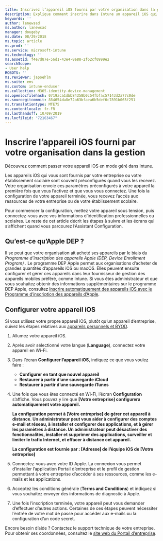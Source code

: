 ```yaml
---
title: Inscrivez l’appareil iOS fourni par votre organisation dans la gestion. | Microsoft Docs
description: Explique comment inscrire dans Intune un appareil iOS qui a été acheté et fourni par votre organisation.
keywords: ''
author: lenewsad
ms.author: lanewsad
manager: dougeby
ms.date: 08/29/2018
ms.topic: article
ms.prod: ''
ms.service: microsoft-intune
ms.technology: ''
ms.assetid: f4e7d87e-56d1-43e4-8e88-2f62cf0999e2
searchScope:
- User help
ROBOTS: ''
ms.reviewer: japoehlm
ms.suite: ems
ms.custom: intune-enduser
ms.collection: M365-identity-device-management
ms.openlocfilehash: 0719aca1dbb84358b0c54fbfac57143d2a77c0de
ms.sourcegitcommit: 884654da8e72a63bfaea6b5def6c7891b065f251
ms.translationtype: MTE75
ms.contentlocale: fr-FR
ms.lasthandoff: 10/09/2019
ms.locfileid: "72163467"
---
```

# <a name="enroll-your-organization-provided-ios-device-in-management"></a>Inscrire l’appareil iOS fourni par votre organisation dans la gestion

Découvrez comment passer votre appareil iOS en mode géré dans Intune.  

Les appareils iOS qui vous sont fournis par votre entreprise ou votre établissement scolaire sont souvent préconfigurés quand vous les recevez. Votre organisation envoie ces paramètres préconfigurés à votre appareil la première fois que vous l’activez et que vous vous connectez. Une fois la configuration de votre appareil terminée, vous recevez l’accès aux ressources de votre entreprise ou de votre établissement scolaire.  

Pour commencer la configuration, mettez votre appareil sous tension, puis connectez-vous avec vos informations d’identification professionnelles ou scolaires. Le reste de cet article décrit les étapes à suivre et les écrans qui s’affichent quand vous parcourez l’Assistant Configuration.

## <a name="what-is-apple-dep"></a>Qu’est-ce qu’Apple DEP ?

Il se peut que votre organisation ait acheté ses appareils par le biais du *Programme d’inscription des appareils Apple (DEP, Device Enrollment Program)* . Le programme DEP Apple permet aux organisations d’acheter de grandes quantités d’appareils iOS ou macOS. Elles peuvent ensuite configurer et gérer ces appareils dans leur fournisseur de gestion des appareils mobiles préféré, comme Intune. Si vous êtes administrateur et que vous souhaitez obtenir des informations supplémentaires sur le programme DEP Apple, consultez [Inscrire automatiquement des appareils iOS avec le Programme d’inscription des appareils d’Apple](/intune/enrollment/device-enrollment-program-enroll-ios).

## <a name="set-up-your-ios-device"></a>Configurer votre appareil iOS

Si vous utilisez votre propre appareil iOS, plutôt qu’un appareil d’entreprise, suivez les étapes relatives aux [appareils personnels et BYOD](enroll-your-device-in-intune-ios.md).  

1. Allumez votre appareil iOS.
2. Après avoir sélectionné votre langue (**Language**), connectez votre appareil en Wi-Fi.
3. Dans l’écran **Configurer l’appareil iOS**, indiquez ce que vous voulez faire :
   - **Configurer en tant que nouvel appareil**
   - **Restaurer à partir d’une sauvegarde iCloud**
   - **Restaurer à partir d’une sauvegarde iTunes**

4. Une fois que vous êtes connecté en Wi-Fi, l’écran **Configuration** s’affiche. Vous pouvez y lire que **[Votre entreprise] configurera automatiquement votre appareil.**

   **La configuration permet à [Votre entreprise] de gérer cet appareil à distance. Un administrateur peut vous aider à configurer des comptes e-mail et réseau, à installer et configurer des applications, et à gérer les paramètres à distance. Un administrateur peut désactiver des fonctionnalités, installer et supprimer des applications, surveiller et limiter le trafic Internet, et effacer à distance cet appareil.**

   **La configuration est fournie par : [Adresse] de l’équipe iOS de [Votre entreprise]**

5. Connectez-vous avec votre ID Apple. La connexion vous permet d’installer l’application Portail d’entreprise et le profil de gestion permettant à votre entreprise d’accéder à ses ressources, comme les e-mails et les applications.
6. Acceptez les conditions générale (**Terms and Conditions**) et indiquez si vous souhaitez envoyer des informations de diagnostic à Apple.
7. Une fois l’inscription terminée, votre appareil peut vous demander d’effectuer d’autres actions. Certaines de ces étapes peuvent nécessiter l’entrée de votre mot de passe pour accéder aux e-mails ou la configuration d’un code secret.

Encore besoin d’aide ? Contactez le support technique de votre entreprise. Pour obtenir ses coordonnées, consultez le [site web du Portail d’entreprise](https://go.microsoft.com/fwlink/?linkid=2010980).
